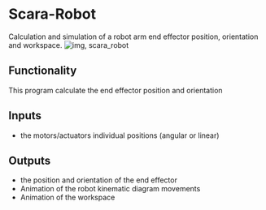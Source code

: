 # Scara-Robot
Calculation and simulation of a robot arm end effector position,  orientation and workspace.
![img, scara_robot](https://github.com/menna15/Scara-Robot/blob/master/exe/splash.png?raw=true)

## Functionality
This program calculate the end effector position and orientation

## Inputs
- the motors/actuators individual positions (angular or linear)

## Outputs
- the position and orientation of the end effector
- Animation of the robot kinematic diagram movements
- Animation of the workspace


